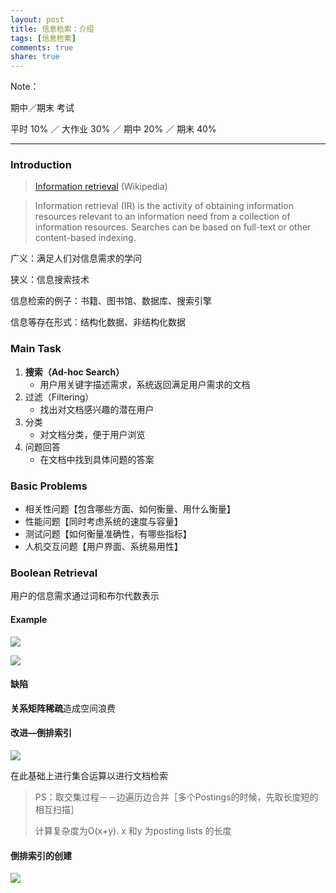 ```yaml
---
layout: post
title: 信息检索：介绍
tags: [信息检索]
comments: true
share: true
---
```


Note：

期中／期末 考试

平时 10% ／ 大作业 30% ／ 期中 20% ／ 期末 40%

----

### Introduction

> [Information retrieval](https://en.wikipedia.org/wiki/Information_retrieval)  (Wikipedia)

> Information retrieval (IR) is the activity of obtaining information resources relevant to an information need from a collection of information resources. Searches can be based on full-text or other content-based indexing.

广义：满足人们对信息需求的学问

狭义：信息搜索技术

信息检索的例子：书籍、图书馆、数据库、搜索引擎

信息等存在形式：结构化数据、非结构化数据

### Main Task

1. **搜索（Ad-hoc Search）**
   - 用户用关键字描述需求，系统返回满足用户需求的文档
2. 过滤（Filtering）
   - 找出对文档感兴趣的潜在用户
3. 分类
   - 对文档分类，便于用户浏览
4. 问题回答
   - 在文档中找到具体问题的答案

### Basic Problems

- 相关性问题【包含哪些方面、如何衡量、用什么衡量】
- 性能问题【同时考虑系统的速度与容量】
- 测试问题【如何衡量准确性，有哪些指标】
- 人机交互问题【用户界面、系统易用性】

### Boolean Retrieval

用户的信息需求通过词和布尔代数表示

#### Example

![](http://ww3.sinaimg.cn/large/65e4f1e6jw1f7qiqkwz6fj21kw0o8dn8.jpg)

![](http://ww3.sinaimg.cn/large/65e4f1e6jw1f7qir9del0j21g00eq0yv.jpg)

#### 缺陷

**关系矩阵稀疏**造成空间浪费

#### 改进—倒排索引

![](http://ww4.sinaimg.cn/large/65e4f1e6jw1f7qj130wugj21kw0owq92.jpg)

在此基础上进行集合运算以进行文档检索

> PS：取交集过程－－边遍历边合并［多个Postings的时候，先取长度短的相互扫描］
>
> 计算复杂度为O(x+y). x 和y 为posting lists 的长度

#### 倒排索引的创建

![](http://ww1.sinaimg.cn/large/65e4f1e6jw1f7qjmb1h8kj20yg15yqcu.jpg)